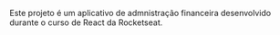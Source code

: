 Este projeto é um aplicativo de admnistração financeira desenvolvido durante o curso de React da Rocketseat.
